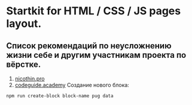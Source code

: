 # Startkit for HTML / CSS / JS pages layout.

## Список рекомендаций по неусложнению жизни себе и другим участникам проекта по вёрстке.

1. [nicothin.pro](https://nicothin.pro/idiomatic-pre-CSS/)
2. [codeguide.academy](http://codeguide.academy/)
Создание нового блока:

```bash
npm run create-block block-name pug data
```
